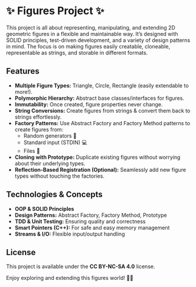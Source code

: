 # ✨ Figures Project ✨

This project is all about representing, manipulating, and extending 2D geometric figures in a flexible and maintainable way. It’s designed with SOLID principles, test-driven development, and a variety of design patterns in mind. The focus is on making figures easily creatable, cloneable, representable as strings, and storable in different formats.

## Features
- **Multiple Figure Types:** Triangle, Circle, Rectangle (easily extendable to more!).
- **Polymorphic Hierarchy:** Abstract base classes/interfaces for figures.
- **Immutability:** Once created, figure properties never change.
- **String Conversions:** Create figures from strings & convert them back to strings effortlessly.
- **Factory Patterns:** Use Abstract Factory and Factory Method patterns to create figures from:
  - Random generators 🎲
  - Standard input (STDIN) 💻
  - Files 📂
- **Cloning with Prototype:** Duplicate existing figures without worrying about their underlying types.
- **Reflection-Based Registration (Optional):** Seamlessly add new figure types without touching the factories.

## Technologies & Concepts
- **OOP & SOLID Principles**
- **Design Patterns:** Abstract Factory, Factory Method, Prototype
- **TDD & Unit Testing:** Ensuring quality and correctness
- **Smart Pointers (C++):** For safe and easy memory management
- **Streams & I/O:** Flexible input/output handling

## License
This project is available under the **CC BY-NC-SA 4.0** license.

Enjoy exploring and extending this figures world! 🦄✨
